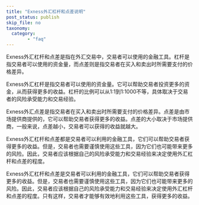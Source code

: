 ```yaml
---
title: "Exness外汇杠杆和点差说明"
post_status: publish
skip_file: no
taxonomy:
  category:
        - "faq"
---
```


Exness外汇杠杆和点差是指在外汇交易中，交易者可以使用的金融工具。杠杆是指交易者可以使用的资金量，而点差则是指交易者在买入和卖出时所需要支付的价格差异。

Exness外汇杠杆是指交易者可以使用的资金量。它可以帮助交易者投资更多的资金，从而获得更多的收益。杠杆的比例可以从1:1到1:1000不等，具体取决于交易者的风险承受能力和交易经验。

Exness外汇点差是指交易者在买入和卖出时所需要支付的价格差异。点差是由市场提供商提供的，它可以帮助交易者获得更多的收益。点差的大小取决于市场提供商，一般来说，点差越小，交易者可以获得的收益就越大。

Exness外汇杠杆和点差都是交易者可以利用的金融工具，它们可以帮助交易者获得更多的收益。但是，交易者也需要谨慎使用这些工具，因为它们也可能带来更多的风险。因此，交易者应该根据自己的风险承受能力和交易经验来决定使用外汇杠杆和点差的程度。

Exness外汇杠杆和点差是交易者可以利用的金融工具，它们可以帮助交易者获得更多的收益。但是，交易者也需要谨慎使用这些工具，因为它们也可能带来更多的风险。因此，交易者应该根据自己的风险承受能力和交易经验来决定使用外汇杠杆和点差的程度。只有这样，交易者才能够有效地利用这些工具，获得更多的收益。
